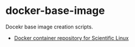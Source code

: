 docker-base-image
=================

Docekr base image creation scripts.

- [Docker container repository for Scientific Linux](https://registry.hub.docker.com/u/ringo/scientific/)
